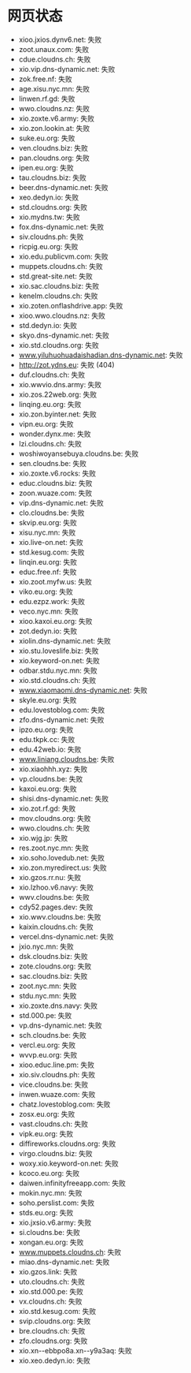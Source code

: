 # 网页状态
- xioo.jxios.dynv6.net: 失败
- zoot.unaux.com: 失败
- cdue.cloudns.ch: 失败
- xio.vip.dns-dynamic.net: 失败
- zok.free.nf: 失败
- age.xisu.nyc.mn: 失败
- linwen.rf.gd: 失败
- wwo.cloudns.nz: 失败
- xio.zoxte.v6.army: 失败
- xio.zon.lookin.at: 失败
- suke.eu.org: 失败
- ven.cloudns.biz: 失败
- pan.cloudns.org: 失败
- ipen.eu.org: 失败
- tau.cloudns.biz: 失败
- beer.dns-dynamic.net: 失败
- xeo.dedyn.io: 失败
- std.cloudns.org: 失败
- xio.mydns.tw: 失败
- fox.dns-dynamic.net: 失败
- siv.cloudns.ph: 失败
- ricpig.eu.org: 失败
- xio.edu.publicvm.com: 失败
- muppets.cloudns.ch: 失败
- std.great-site.net: 失败
- xio.sac.cloudns.biz: 失败
- kenelm.cloudns.ch: 失败
- xio.zoten.onflashdrive.app: 失败
- xioo.wwo.cloudns.nz: 失败
- std.dedyn.io: 失败
- skyo.dns-dynamic.net: 失败
- xio.std.cloudns.org: 失败
- www.yiluhuohuadaishadian.dns-dynamic.net: 失败
- http://zot.ydns.eu: 失败 (404)
- duf.cloudns.ch: 失败
- xio.wwvio.dns.army: 失败
- xio.zos.22web.org: 失败
- linqing.eu.org: 失败
- xio.zon.byinter.net: 失败
- vipn.eu.org: 失败
- wonder.dynx.me: 失败
- lzi.cloudns.ch: 失败
- woshiwoyansebuya.cloudns.be: 失败
- sen.cloudns.be: 失败
- xio.zoxte.v6.rocks: 失败
- educ.cloudns.biz: 失败
- zoon.wuaze.com: 失败
- vip.dns-dynamic.net: 失败
- clo.cloudns.be: 失败
- skvip.eu.org: 失败
- xisu.nyc.mn: 失败
- xio.live-on.net: 失败
- std.kesug.com: 失败
- linqin.eu.org: 失败
- educ.free.nf: 失败
- xio.zoot.myfw.us: 失败
- viko.eu.org: 失败
- edu.ezpz.work: 失败
- veco.nyc.mn: 失败
- xioo.kaxoi.eu.org: 失败
- zot.dedyn.io: 失败
- xiolin.dns-dynamic.net: 失败
- xio.stu.loveslife.biz: 失败
- xio.keyword-on.net: 失败
- odbar.stdu.nyc.mn: 失败
- xio.std.cloudns.ch: 失败
- www.xiaomaomi.dns-dynamic.net: 失败
- skyle.eu.org: 失败
- edu.lovestoblog.com: 失败
- zfo.dns-dynamic.net: 失败
- ipzo.eu.org: 失败
- edu.tkpk.cc: 失败
- edu.42web.io: 失败
- www.liniang.cloudns.be: 失败
- xio.xiaohhh.xyz: 失败
- vp.cloudns.be: 失败
- kaxoi.eu.org: 失败
- shisi.dns-dynamic.net: 失败
- xio.zot.rf.gd: 失败
- mov.cloudns.org: 失败
- wwo.cloudns.ch: 失败
- xio.wjg.jp: 失败
- res.zoot.nyc.mn: 失败
- xio.soho.lovedub.net: 失败
- xio.zon.myredirect.us: 失败
- xio.gzos.rr.nu: 失败
- xio.lzhoo.v6.navy: 失败
- wwv.cloudns.be: 失败
- cdy52.pages.dev: 失败
- xio.wwv.cloudns.be: 失败
- kaixin.cloudns.ch: 失败
- vercel.dns-dynamic.net: 失败
- jxio.nyc.mn: 失败
- dsk.cloudns.biz: 失败
- zote.cloudns.org: 失败
- sac.cloudns.biz: 失败
- zoot.nyc.mn: 失败
- stdu.nyc.mn: 失败
- xio.zoxte.dns.navy: 失败
- std.000.pe: 失败
- vp.dns-dynamic.net: 失败
- sch.cloudns.be: 失败
- vercl.eu.org: 失败
- wvvp.eu.org: 失败
- xioo.educ.line.pm: 失败
- xio.siv.cloudns.ph: 失败
- vice.cloudns.be: 失败
- inwen.wuaze.com: 失败
- chatz.lovestoblog.com: 失败
- zosx.eu.org: 失败
- vast.cloudns.ch: 失败
- vipk.eu.org: 失败
- diffireworks.cloudns.org: 失败
- virgo.cloudns.biz: 失败
- woxy.xio.keyword-on.net: 失败
- kcoco.eu.org: 失败
- daiwen.infinityfreeapp.com: 失败
- mokin.nyc.mn: 失败
- soho.perslist.com: 失败
- stds.eu.org: 失败
- xio.jxsio.v6.army: 失败
- si.cloudns.be: 失败
- xongan.eu.org: 失败
- www.muppets.cloudns.ch: 失败
- miao.dns-dynamic.net: 失败
- xio.gzos.link: 失败
- uto.cloudns.ch: 失败
- xio.std.000.pe: 失败
- vx.cloudns.ch: 失败
- xio.std.kesug.com: 失败
- svip.cloudns.org: 失败
- bre.cloudns.ch: 失败
- zfo.cloudns.org: 失败
- xio.xn--ebbpo8a.xn--y9a3aq: 失败
- xio.xeo.dedyn.io: 失败
